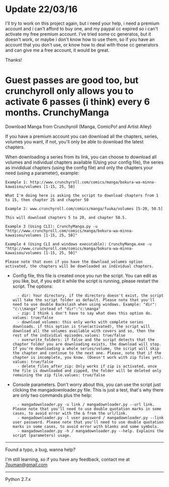Update 22/03/16
====
I'll try to work on this project again, but i need your help, i need a premium account and i can't afford to buy one, and my paypal cc expired so i can't activate my free premium account. I've tried some cc generatos, but it doesn't work, or maybe i don't know how to use them, so if you have an account that you don't use, or know how to deal with those cc generators and can give me a free account, it would be great.

Thanks!

Guest passes are good too, but crunchyroll only allows you to activate 6 passes (i think) every 6 months.
CrunchyManga
============
Download Manga from Crunchyroll (Manga, ComicPo! and Artist Alley)

If you have a premium account you can download all the chapters, series, volumes you want, if not, you'll only be able to download the latest chapters.

When downloading a series from its link, you can choose to download all volumes and individual chapters available (Using your config file), the series as invididual chapters (using the config file) and only the chapters your need (using a parameter), example:

	Example 1: http://www.crunchyroll.com/comics/manga/bokura-wa-minna-kawaisou/volumes [1-15, 25, 50]
	
	What I'm doing here is asking the script to download chapters from 1 to 15, then chapter 25 and chapter 50
	
	Example 2: www.crunchyroll.com/comics/manga/fuuka/volumes [5-20, 50.5]
	
	This will download chapters 5 to 20, and chapter 50.5.
	
	Example 3 (Using CLI): CrunchyManga.py -u "http://www.crunchyroll.com/comics/manga/bokura-wa-minna-kawaisou/volumes [1-15, 25, 50]"
	
	Example 4 (Using CLI and windows executable): CrunchyManga.exe -u "http://www.crunchyroll.com/comics/manga/bokura-wa-minna-kawaisou/volumes [1-15, 25, 50]"
	
	Please note that even if you have the download_volumes option activated, the chapters will be downloaded as individual chapters.

- Config file, this file is created once you run the script. You can edit as you like, but, if you edit it while the script is running, please restart the script. The options:

		- dir: Your directory, if the directory doesn't exist, the script will take the script folder as default. Please note that you'll need to use double Backslash when using windows. Example: "dir": "c:\\manga" instead of "dir":"c:\manga"
		- zip: I think i don't have to say what does this option do. values: true/false
		- download_volumes: this only works with complete series downloads. if this option is true(activated), the script will download all the volumes available with covers and so, then the rest of the individial episodes.values: true/false
		- overwrite_folders: if false and the script detects that the chapter folder you are downloading exists, the download will stop. If you're downloading a whole series/volume, the script will skip the chapter and continue to the next one. Please, note that if the chapter is incomplete, you know. (Doesn't work with zip files yet). values: true/false
		- delete_files_after_zip: Only works if zip is activated, once the file is downloaded and zipped, the folder will be deleted only remaining the zip file.values: true/false


- Console parameters. Don't worry about this, you can use the script just clicking the mangadownloader.py file. This is just a test, that's why there are only two commands plus the help:

		- mangadownloader.py -u link / mangadownloader.py --url link. Please note that you'll need to use double quotation marks in some cases, to avoid error with the & from the url/link.
		- mangadownloader.py -l user password / mangadownloader.py --link user password. Please note that you'll need to use double quotation marks in some cases, to avoid error with blanks and some symbols.
		- mangadownloader.py -h / mangadownloader.py --help. Explains the script (parameters) usage.



*********************************************
Found a typo, a bug, wanna help?

I'm still learning, so if you have any feedback, contact me at 7ouman@gmail.com 
*********************************************
Python 2.7.x
